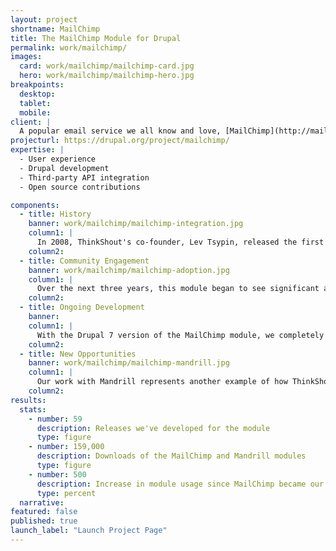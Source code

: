 ```yaml
---
layout: project
shortname: MailChimp
title: The MailChimp Module for Drupal
permalink: work/mailchimp/
images:
  card: work/mailchimp/mailchimp-card.jpg
  hero: work/mailchimp/mailchimp-hero.jpg
breakpoints:
  desktop:
  tablet:
  mobile:
client: |
  A popular email service we all know and love, [MailChimp](http://mailchimp.com/) provides users with fresh, responsive tools for creating eye-catching email campaigns. We are always excited to integrate Drupal with other great tools, so we were thrilled to take on the development of a robust MailChimp integration module.
projecturl: https://drupal.org/project/mailchimp/
expertise: |
  - User experience
  - Drupal development
  - Third-party API integration
  - Open source contributions

components:
  - title: History
    banner: work/mailchimp/mailchimp-integration.jpg
    column1: |
      In 2008, ThinkShout's co-founder, Lev Tsypin, released the first version of the MailChimp module for Drupal 5. He'd been working on a side project and needed newsletter integration. MailChimp was a natural choice, given the strength of its APIs (i.e, the programming interface for pushing and pulling data to and from the service).
    column2:
  - title: Community Engagement
    banner: work/mailchimp/mailchimp-adoption.jpg
    column1: |
      Over the next three years, this module began to see significant adoption. When the number of Drupal websites using the module hit 3,000, Lev reached out to MailChimp to see if they were interested in sponsoring its ongoing development. MailChimp readily agreed, beginning a partnership that helped us increase adoption of the module to over 21,000 websites. In addition to providing new features, we support the module’s user base by responding to tickets in the module’s issue queue, as well as by providing online documentation.
    column2:
  - title: Ongoing Development
    banner:  
    column1: |
      With the Drupal 7 version of the MailChimp module, we completely revamped the user interface and configuration management features to make the module easier to use for nontechnical site builders. In spring 2012, our work with MailChimp hit a major milestone with our release of the Mandrill module. [Mandrill](http://mandrill.com/) is MailChimp’s transactional email service. It is similar to Amazon’s SES mail service, though it has some key benefits over SES – namely, it is easier to configure and provides access to mail delivery and click-through statistics by way of its API.
    column2:
  - title: New Opportunities
    banner: work/mailchimp/mailchimp-mandrill.jpg
    column1: |
      Our work with Mandrill represents another example of how ThinkShout is a leader in Drupal application development and third-party integrations. We are now leveraging the Mandrill module with [RedHen CRM](http://redhencrm.com/) – our native CRM product built with Drupal – to provide our clients with advanced bulk email tools within their Drupal sites. We enjoy pushing the envelope of Drupal as an “application development framework” rather than simply a “content management system.” We see Drupal as “glue” for various web services.
    column2:
results:
  stats:
    - number: 59
      description: Releases we've developed for the module
      type: figure
    - number: 159,000
      description: Downloads of the MailChimp and Mandrill modules
      type: figure
    - number: 500
      description: Increase in module usage since MailChimp became our client
      type: percent
  narrative:
featured: false
published: true
launch_label: "Launch Project Page"
---
```

